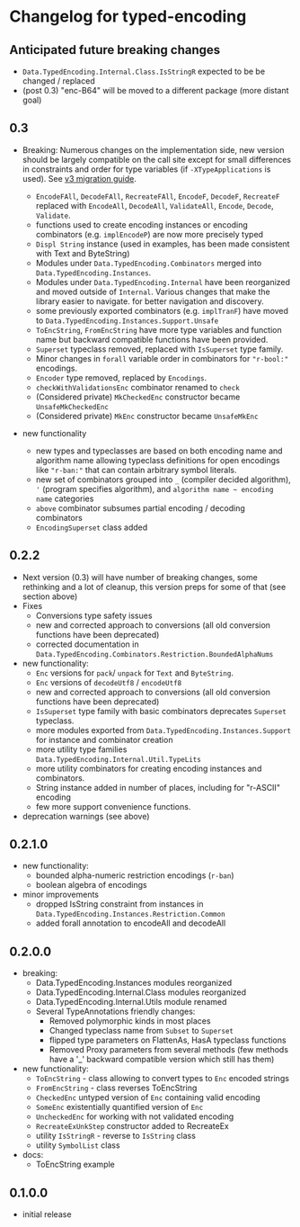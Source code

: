 # Changelog for typed-encoding

## Anticipated future breaking changes

- `Data.TypedEncoding.Internal.Class.IsStringR` expected to be be changed / replaced
- (post 0.3) "enc-B64" will be moved to a different package (more distant goal)

## 0.3

- Breaking: Numerous changes on the implementation side, new version should be largely compatible on the call site except
    for small differences in constraints and order for type variables (if `-XTypeApplications` is used).
    See [v3 migration guide](https://github.com/rpeszek/typed-encoding/blob/master/doc/v3ConversionGuide.md).
  - `EncodeFAll`, `DecodeFAll`, `RecreateFAll`, `EncodeF`, `DecodeF`, `RecreateF` replaced with
     `EncodeAll`, `DecodeAll`, `ValidateAll`, `Encode`, `Decode`, `Validate`.
  - functions used to create encoding instances or encoding combinators (e.g. `implEncodeP`) are now more precisely typed
  - `Displ String` instance (used in examples, has been made consistent with Text and ByteString)
  - Modules under `Data.TypedEncoding.Combinators` merged into `Data.TypedEncoding.Instances`.
  - Modules under `Data.TypedEncoding.Internal` have been reorganized and moved outside of `Internal`. Various  changes that make the library easier to navigate. 
    for better navigation and discovery.
  - some previously exported combinators (e.g. `implTranF`) have moved to `Data.TypedEncoding.Instances.Support.Unsafe` 
  - `ToEncString`, `FromEncString` have more type variables and function name but backward compatible functions
    have been provided.  
  - `Superset` typeclass removed, replaced with `IsSuperset` type family.
  - Minor changes in `forall` variable order in combinators for `"r-bool:"` encodings.
  - `Encoder` type removed, replaced by `Encodings`.
  - `checkWithValidationsEnc` combinator renamed to `check`
  - (Considered private) `MkCheckedEnc` constructor became `UnsafeMkCheckedEnc`
  - (Considered private) `MkEnc` constructor became `UnsafeMkEnc`
 
- new functionality
  - new types and typeclasses are based on both encoding name and algorithm name allowing
    typeclass definitions for open encodings like `"r-ban:"` that can contain arbitrary symbol literals. 
  - new set of combinators grouped into `_` (compiler decided algorithm), `'` (program specifies algorithm), and
    `algorithm name ~ encoding name` categories  
  - `above` combinator subsumes partial encoding / decoding combinators 
  - `EncodingSuperset` class added


## 0.2.2 

- Next version (0.3) will have number of breaking changes, some rethinking and a lot of cleanup,
  this version preps for some of that (see section above)
- Fixes
  - Conversions type safety issues
  - new and corrected approach to conversions (all old conversion functions have been deprecated)
  - corrected documentation in `Data.TypedEncoding.Combinators.Restriction.BoundedAlphaNums`
- new functionality:
  - `Enc` versions for `pack`/ `unpack` for `Text` and `ByteString`. 
  - `Enc` versions of `decodeUtf8` / `encodeUtf8`
  - new and corrected approach to conversions (all old conversion functions have been deprecated)
  - `IsSuperset` type family with basic combinators deprecates `Superset` typeclass.
  - more modules exported from `Data.TypedEncoding.Instances.Support` for instance and combinator creation
  - more utility type families `Data.TypedEncoding.Internal.Util.TypeLits` 
  - more utility combinators for creating encoding instances and combinators.
  - String instance added in number of places, including for "r-ASCII" encoding
  - few more support convenience functions.
- deprecation warnings (see above) 

## 0.2.1.0

- new functionality:
  - bounded alpha-numeric restriction encodings (`r-ban`)
  - boolean algebra of encodings 
- minor improvements
  - dropped IsString constraint from instances in `Data.TypedEncoding.Instances.Restriction.Common`
  - added forall annotation to encodeAll and decodeAll

## 0.2.0.0

- breaking:
  - Data.TypedEncoding.Instances modules reorganized
  - Data.TypedEncoding.Internal.Class modules reorganized
  - Data.TypedEncoding.Internal.Utils module renamed
  - Several TypeAnnotations friendly changes:
      * Removed polymorphic kinds in most places
      * Changed typeclass name from `Subset` to `Superset`
      * flipped type parameters on FlattenAs, HasA typeclass functions
      * Removed Proxy parameters from several methods (few methods have a '_' backward compatible version which still has them)
- new functionality:
  - `ToEncString` - class allowing to convert types to `Enc` encoded strings
  - `FromEncString` - class reverses ToEncString
  - `CheckedEnc` untyped version of `Enc` containing valid encoding
  - `SomeEnc` existentially quantified version of `Enc` 
  - `UncheckedEnc` for working with not validated encoding
  - `RecreateExUnkStep` constructor added to RecreateEx
  -  utility `IsStringR` - reverse to `IsString` class
  -  utility `SymbolList` class
- docs: 
  - ToEncString example


## 0.1.0.0

- initial release
 

